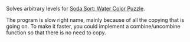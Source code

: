 Solves arbitrary levels for [Soda Sort: Water Color Puzzle](https://play.google.com/store/apps/details?id=com.gma.soda.sort.puzzle).

The program is slow right name, mainly because of all the copying that is going on. To make it faster, you could
implement a combine/uncombine function so that there is no need to copy.